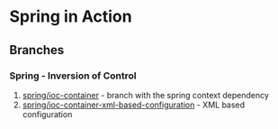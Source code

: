 # Spring in Action

## Branches
### Spring - Inversion of Control
1. [spring/ioc-container](https://github.com/smalaca/spring-in-action/tree/spring/ioc-container) - branch with the spring context dependency
2. [spring/ioc-container-xml-based-configuration](https://github.com/smalaca/spring-in-action/tree/spring/ioc-container-xml-based-configuration) - XML based configuration
